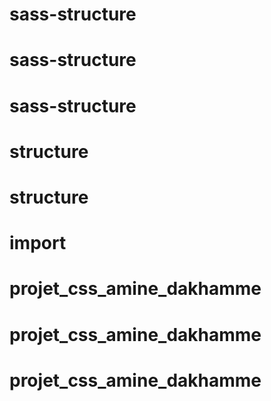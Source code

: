# sass-structure
# sass-structure
# sass-structure
# structure
# structure
# import
# projet_css_amine_dakhamme
# projet_css_amine_dakhamme
# projet_css_amine_dakhamme
